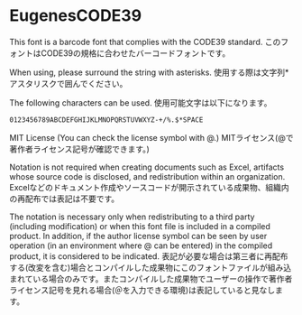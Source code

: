 # EugenesCODE39

This font is a barcode font that complies with the CODE39 standard.
このフォントはCODE39の規格に合わせたバーコードフォントです。

When using, please surround the string with asterisks.
使用する際は文字列*アスタリスクで囲んでください。

The following characters can be used.
使用可能文字は以下になります。
~~~
0123456789ABCDEFGHIJKLMNOPQRSTUVWXYZ-+/%.$*SPACE
~~~

MIT License (You can check the license symbol with @.)
MITライセンス(@で著作者ライセンス記号が確認できます。)

Notation is not required when creating documents such as Excel, artifacts whose source code is disclosed, and redistribution within an organization.
Excelなどのドキュメント作成やソースコードが開示されている成果物、組織内の再配布では表記は不要です。

The notation is necessary only when redistributing to a third party (including modification) or when this font file is included in a compiled product.
In addition, if the author license symbol can be seen by user operation (in an environment where @ can be entered) in the compiled product, it is considered to be indicated.
表記が必要な場合は第三者に再配布する(改変を含む)場合とコンパイルした成果物にこのフォントファイルが組み込まれている場合のみです。またコンパイルした成果物でユーザーの操作で著作者ライセンス記号を見れる場合(＠を入力できる環境)は表記していると見なします。
